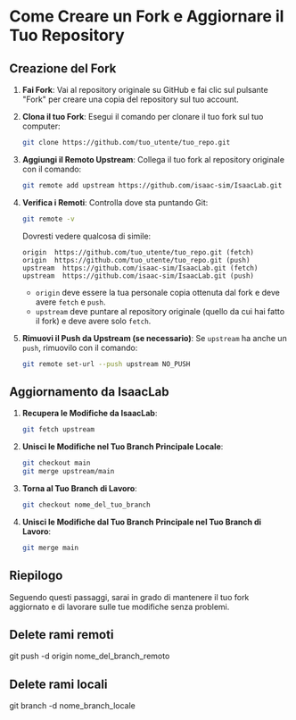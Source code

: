 
# Come Creare un Fork e Aggiornare il Tuo Repository

## Creazione del Fork

1. **Fai Fork**: Vai al repository originale su GitHub e fai clic sul pulsante "Fork" per creare una copia del repository sul tuo account.
  
2. **Clona il tuo Fork**: Esegui il comando per clonare il tuo fork sul tuo computer:
   ```bash
   git clone https://github.com/tuo_utente/tuo_repo.git
   ```

3. **Aggiungi il Remoto Upstream**: Collega il tuo fork al repository originale con il comando:
   ```bash
   git remote add upstream https://github.com/isaac-sim/IsaacLab.git
   ```

4. **Verifica i Remoti**: Controlla dove sta puntando Git:
   ```bash
   git remote -v
   ```

   Dovresti vedere qualcosa di simile:
   ```
   origin  https://github.com/tuo_utente/tuo_repo.git (fetch)
   origin  https://github.com/tuo_utente/tuo_repo.git (push)
   upstream  https://github.com/isaac-sim/IsaacLab.git (fetch)
   upstream  https://github.com/isaac-sim/IsaacLab.git (push)
   ```

   - `origin` deve essere la tua personale copia ottenuta dal fork e deve avere `fetch` e `push`.
   - `upstream` deve puntare al repository originale (quello da cui hai fatto il fork) e deve avere solo `fetch`.

5. **Rimuovi il Push da Upstream (se necessario)**: Se `upstream` ha anche un `push`, rimuovilo con il comando:
   ```bash
   git remote set-url --push upstream NO_PUSH
   ```

## Aggiornamento da IsaacLab

1. **Recupera le Modifiche da IsaacLab**:
   ```bash
   git fetch upstream
   ```

2. **Unisci le Modifiche nel Tuo Branch Principale Locale**:
   ```bash
   git checkout main
   git merge upstream/main
   ```

3. **Torna al Tuo Branch di Lavoro**:
   ```bash
   git checkout nome_del_tuo_branch
   ```

4. **Unisci le Modifiche dal Tuo Branch Principale nel Tuo Branch di Lavoro**:
   ```bash
   git merge main
   ```

## Riepilogo

Seguendo questi passaggi, sarai in grado di mantenere il tuo fork aggiornato e di lavorare sulle tue modifiche senza problemi.


## Delete rami remoti
git push -d origin nome_del_branch_remoto

## Delete rami locali
git branch -d nome_branch_locale
